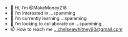 - 👋 Hi, I’m @MakeMoney218
- 👀 I’m interested in ...spamming
- 🌱 I’m currently learning ...spamming
- 💞️ I’m looking to collaborate on ...spamming
- 📫 How to reach me ...chelseawhitney90@gmail.com

<!---
MakeMoney218/MakeMoney218 is a ✨ special ✨ repository because its `README.md` (this file) appears on your GitHub profile.
You can click the Preview link to take a look at your changes.
--->
